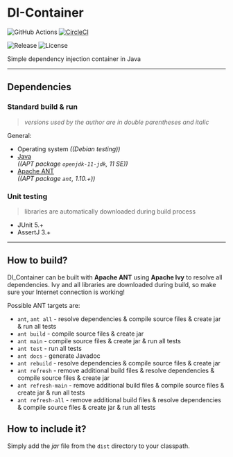 # DI-Container

![GitHub Actions](https://github.com/ref-humbold/DI-Container/workflows/GitHub%20Actions/badge.svg?branch=master)
[![CircleCI](https://circleci.com/gh/ref-humbold/DI-Container/tree/master.svg?style=shield)](https://circleci.com/gh/ref-humbold/DI-Container/tree/master)

![Release](https://img.shields.io/github/v/release/ref-humbold/DI-Container?style=plastic)
![License](https://img.shields.io/github/license/ref-humbold/DI-Container?style=plastic)

Simple dependency injection container in Java

-----

## Dependencies

### Standard build & run

> *versions used by the author are in double parentheses and italic*

General:

+ Operating system *((Debian testing))*
+ [Java](https://www.oracle.com/technetwork/java/javase/overview/index.html) \
  *((APT package `openjdk-11-jdk`, 11 SE))*
+ [Apache ANT](http://ant.apache.org/) \
  *((APT package `ant`, 1.10.+))*

### Unit testing

> libraries are automatically downloaded during build process

+ JUnit 5.+
+ AssertJ 3.+

-----

## How to build?

DI\_Container can be built with **Apache ANT** using **Apache Ivy** to resolve all dependencies. Ivy
and all libraries are downloaded during build, so make sure your Internet connection is working!

Possible ANT targets are:

+ `ant`, `ant all` - resolve dependencies & compile source files & create jar & run all tests
+ `ant build` - compile source files & create jar
+ `ant main` - compile source files & create jar & run all tests
+ `ant test` - run all tests
+ `ant docs` - generate Javadoc
+ `ant rebuild` - resolve dependencies & compile source files & create jar
+ `ant refresh` - remove additional build files & resolve dependencies & compile source files &
  create jar
+ `ant refresh-main` - remove additional build files & compile source files & create jar & run all
  tests
+ `ant refresh-all` - remove additional build files & resolve dependencies & compile source files &
  create jar & run all tests

## How to include it?

Simply add the *jar* file from the `dist` directory to your classpath.

